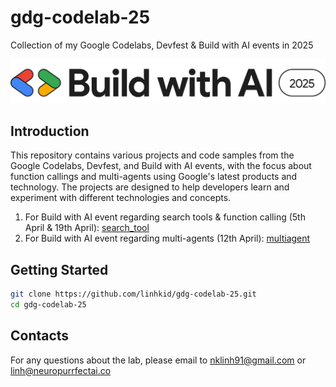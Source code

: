 # gdg-codelab-25
Collection of my Google Codelabs, Devfest & Build with AI events in 2025

![](img/bwa25.webp)

## Introduction

This repository contains various projects and code samples from the Google Codelabs, Devfest, and Build with AI events, with the focus about function callings and multi-agents using Google's latest products and technology. The projects are designed to help developers learn and experiment with different technologies and concepts.

1. For Build with AI event regarding search tools & function calling (5th April & 19th April): [search_tool](search_tool) 
2. For Build with AI event regarding multi-agents (12th April): [multiagent](multiagent)

## Getting Started

```bash
git clone https://github.com/linhkid/gdg-codelab-25.git
cd gdg-codelab-25
```

## Contacts

For any questions about the lab, please email to <nklinh91@gmail.com> or <linh@neuropurrfectai.co>
